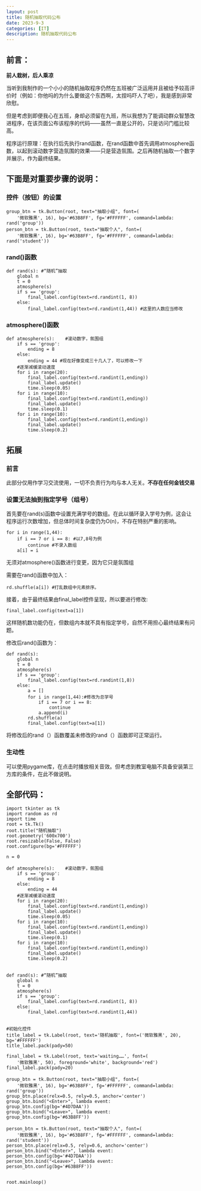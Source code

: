 ```yaml
---
layout: post
title: 随机抽取代码公布
date: 2023-9-3
categories: [IT]
description: 随机抽取代码公布
---
```


## 前言：

**前人栽树，后人乘凉**

当听到我制作的一个小小的随机抽取程序仍然在五班被广泛运用并且被给予较高评价时（例如：你他吗的为什么要做这个东西啊，太捏吗吓人了吧），我是感到非常欣慰。

但是考虑到即便我心在五班，身却必须留在九班，所以我想为了能调动群众智慧改进程序，在该页面公布该程序的代码——虽然一直是公开的，只是访问门槛比较高。

程序运行原理：在执行后先执行rand函数，在rand函数中首先调用atmosphere函数，以起到滚动数字营造氛围的效果——只是营造氛围。之后再随机抽取一个数字并展示，作为最终结果。

## 下面是对重要步骤的说明：

### 控件（按钮）的设置

    group_btn = tk.Button(root, text="抽取小组", font=(
        '微软雅黑', 16), bg='#63B8FF', fg='#FFFFFF', command=lambda: rand('group'))
    person_btn = tk.Button(root, text="抽取个人", font=(
        '微软雅黑', 16), bg='#63B8FF', fg='#FFFFFF', command=lambda: rand('student'))

### rand()函数
    def rand(s): #“随机”抽取
        global n
        t = 0
        atmosphere(s)
        if s == 'group':
            final_label.config(text=rd.randint(1, 8))
        else:
            final_label.config(text=rd.randint(1,44)) #这里的人数应当修改

### atmosphere()函数
       
    def atmosphere(s):    #滚动数字，氛围组
        if s == 'group':
            ending = 8
        else:
            ending = 44 #现在好像变成三十几人了，可以修改一下
        #逐渐减缓滚动速度
        for i in range(20):
            final_label.config(text=rd.randint(1,ending))
            final_label.update()
            time.sleep(0.05)
        for i in range(10):
            final_label.config(text=rd.randint(1,ending))
            final_label.update()
            time.sleep(0.1)
        for i in range(10):
            final_label.config(text=rd.randint(1,ending))
            final_label.update()
            time.sleep(0.2)

## 拓展

### 前言

此部分仅用作学习交流使用，一切不负责行为均与本人无关。**不存在任何金钱交易**

### 设置无法抽到指定学号（组号）
首先要在rand(s)函数中设置充满学号的数组。在此以循环录入学号为例，这会让程序运行次数增加，但总体时间复杂度仍为O(n)，不存在特别严重的影响。
    
    for i in range(1,44):
        if i == 7 or i == 8: #以7,8号为例
            continue #不录入数组
        a[i] = i

无须对atmosphere()函数进行变更，因为它只是氛围组

需要在rand()函数中加入：

    rd.shuffle(a[i]) #打乱数组中元素排序。

接着，由于最终结果由final_label控件呈现，所以要进行修改:

    final_label.config(text=a[1])

这样随机数功能仍在，但数组内本就不具有指定学号，自然不用担心最终结果有问题。

修改后rand()函数为：
   
    def rand(s):
        global n
        t = 0
        atmosphere(s)
        if s == 'group':
            final_label.config(text=rd.randint(1,8))
        else:
            a = []
            for i in range(1,44):#修改为总学号
                if i == 7 or i == 8:
                    continue
                a.append(i)
            rd.shuffle(a)
            final_label.config(text=a[1])

将修改后的rand（）函数覆盖未修改的rand（）函数即可正常运行。

### 生动性

可以使用pygame库，在点击时播放相关音效。但考虑到教室电脑不具备安装第三方库的条件，在此不做说明。


## 全部代码：

    import tkinter as tk
    import random as rd
    import time
    root = tk.Tk()
    root.title("随机抽取")
    root.geometry('600x700')
    root.resizable(False, False)
    root.configure(bg='#FFFFFF')
    
    n = 0 
    
    def atmosphere(s):    #滚动数字，氛围组
        if s == 'group':
            ending = 8
        else:
            ending = 44
        #逐渐减缓滚动速度
        for i in range(20):
            final_label.config(text=rd.randint(1,ending))
            final_label.update()
            time.sleep(0.05)
        for i in range(10):
            final_label.config(text=rd.randint(1,ending))
            final_label.update()
            time.sleep(0.1)
        for i in range(10):
            final_label.config(text=rd.randint(1,ending))
            final_label.update()
            time.sleep(0.2)
    
    
    def rand(s): #“随机”抽取
        global n
        t = 0
        atmosphere(s)
        if s == 'group':
            final_label.config(text=rd.randint(1, 8))
        else:
            final_label.config(text=rd.randint(1,44))
    
    
    #初始化控件
    title_label = tk.Label(root, text='随机抽取', font=('微软雅黑', 20), bg='#FFFFFF')
    title_label.pack(pady=50)
    
    final_label = tk.Label(root, text='waiting……', font=(
        '微软雅黑', 50), foreground='white', background='red')
    final_label.pack(pady=20)
    
    group_btn = tk.Button(root, text="抽取小组", font=(
        '微软雅黑', 16), bg='#63B8FF', fg='#FFFFFF', command=lambda: rand('group'))
    group_btn.place(relx=0.5, rely=0.5, anchor='center')
    group_btn.bind("<Enter>", lambda event: group_btn.config(bg='#4D7DAA'))
    group_btn.bind("<Leave>", lambda event: group_btn.config(bg='#63B8FF'))
    
    person_btn = tk.Button(root, text="抽取个人", font=(
        '微软雅黑', 16), bg='#63B8FF', fg='#FFFFFF', command=lambda: rand('student'))
    person_btn.place(relx=0.5, rely=0.6, anchor='center')
    person_btn.bind("<Enter>", lambda event: person_btn.config(bg='#4D7DAA'))
    person_btn.bind("<Leave>", lambda event: person_btn.config(bg='#63B8FF'))
    
    
    root.mainloop()
